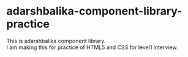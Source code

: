 
#  adarshbalika-component-library-practice
This is adarshbalika component library.<br>
 I am making this for practice of HTML5 and CSS for level1 interview.